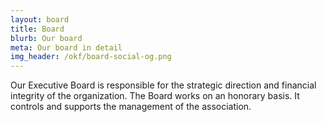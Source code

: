 ```yaml
---
layout: board
title: Board
blurb: Our board
meta: Our board in detail
img_header: /okf/board-social-og.png
---
```


Our Executive Board is responsible for the strategic direction and financial integrity of the organization. The Board works on an honorary basis. It controls and supports the management of the association.
